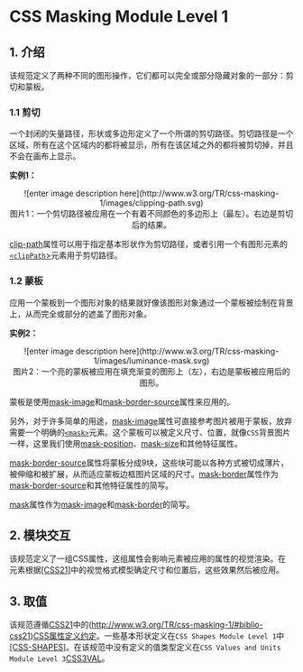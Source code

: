CSS Masking Module Level 1
========

## 1. 介绍

该规范定义了两种不同的图形操作，它们都可以完全或部分隐藏对象的一部分：剪切和蒙板。

### 1.1 剪切

一个封闭的矢量路径，形状或多边形定义了一个所谓的剪切路径。剪切路径是一个区域，所有在这个区域内的都将被显示，所有在该区域之外的都将被剪切掉，并且不会在画布上显示。

**实例1：**

<center>
![enter image description here](http://www.w3.org/TR/css-masking-1/images/clipping-path.svg)
</center>

<center>
图片1：一个剪切路径被应用在一个有着不同颜色的多边形上（最左）。右边是剪切后的结果。
</center>

[clip-path](http://www.w3.org/TR/css-masking-1/#propdef-clip-path)属性可以用于指定基本形状作为剪切路径，或者引用一个有图形元素的[`<clipPath`>](http://www.w3.org/TR/css-masking-1/#elementdef-clippath)元素用于剪切路径。

### 1.2 蒙板

应用一个蒙板到一个图形对象的结果就好像该图形对象通过一个蒙板被绘制在背景上，从而完全或部分的遮盖了图形对象。

**实例2：**

<center>
![enter image description here](http://www.w3.org/TR/css-masking-1/images/luminance-mask.svg)
</center>

<center>
图片2：一个亮的蒙板被应用在填充渐变的图形上（左），右边是蒙板被应用后的图形。
</center>

蒙板是使用[mask-image](http://www.w3.org/TR/css-masking-1/#propdef-mask-image)和[mask-border-source](http://www.w3.org/TR/css-masking-1/#propdef-mask-border-source)属性来应用的。

另外，对于许多简单的用途，[mask-image](http://www.w3.org/TR/css-masking-1/#propdef-mask-image)属性可直接参考图片被用于蒙板，放弃需要一个明确的[`<mask>`](http://www.w3.org/TR/css-masking-1/#elementdef-mask)元素。这个蒙板可以被定义尺寸、位置，就像`CSS`背景图片一样，这里我们使用[mask-position](http://www.w3.org/TR/css-masking-1/#propdef-mask-position)、[mask-size](http://www.w3.org/TR/css-masking-1/#propdef-mask-size)和其他特征属性。

[mask-border-source](http://www.w3.org/TR/css-masking-1/#propdef-mask-border-source)属性将蒙板分成9块，这些块可能以各种方式被切成薄片，被伸缩和被扩展，从而适应蒙板边框图片区域的尺寸。[mask-border](http://www.w3.org/TR/css-masking-1/#propdef-mask-border)属性作为[mask-border-source](http://www.w3.org/TR/css-masking-1/#propdef-mask-border-source)和其他特征属性的简写。

[mask](http://www.w3.org/TR/css-masking-1/#propdef-mask)属性作为[mask-image](http://www.w3.org/TR/css-masking-1/#propdef-mask-image)和[mask-border](http://www.w3.org/TR/css-masking-1/#propdef-mask-border)的简写。

## 2. 模块交互

该规范定义了一组CSS属性，这组属性会影响元素被应用的属性的视觉渲染。在元素根据[[CSS21]](http://www.w3.org/TR/css-masking-1/#biblio-css21)中的视觉格式模型确定尺寸和位置后，这些效果然后被应用。

## 3. 取值

该规范遵循[CSS21](http://www.w3.org/TR/css-masking-1/#biblio-css21)中的(http://www.w3.org/TR/css-masking-1/#biblio-css21)[CSS属性定义约定](http://www.w3.org/TR/CSS21/about.html#property-defs)。一些基本形状定义在`CSS Shapes Module Level 1`中[[CSS-SHAPES]](http://www.w3.org/TR/css-masking-1/#biblio-css-shapes)。在该规范中没有定义的值类型定义在`CSS Values and Units Module Level 3`[CSS3VAL](http://www.w3.org/TR/css-masking-1/#biblio-css3val)。